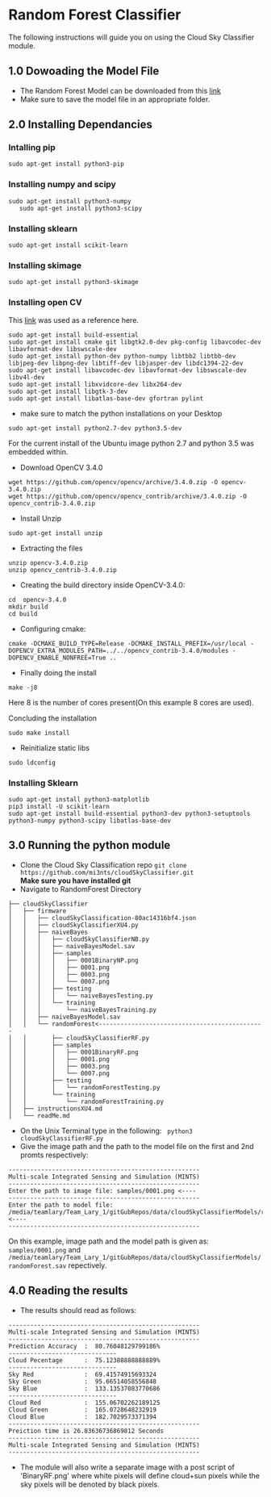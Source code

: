 # Random Forest Classifier

The following instructions will guide you on using the Cloud Sky Classifier module.

## 1.0 Dowoading the Model File 

- The Random Forest Model can be downloaded from this [link](https://utdallas.box.com/s/bhldpjgyvyq62ckk1efzol9rhimy5b48)
- Make sure to save the model file in an appropriate folder.

## 2.0 Installing Dependancies

### Intalling pip 
```
sudo apt-get install python3-pip
```

###  Installing numpy and scipy 
```
sudo apt-get install python3-numpy 
   sudo apt-get install python3-scipy 
```
### Installing sklearn 
```
sudo apt-get install scikit-learn 
```
### Installing skimage 
```
sudo apt-get install python3-skimage
```

### Installing open CV 

This [link](http://www.python36.com/how-to-install-opencv340-on-ubuntu1604/) was used as a reference here. 

```
sudo apt-get install build-essential 
sudo apt-get install cmake git libgtk2.0-dev pkg-config libavcodec-dev libavformat-dev libswscale-dev
sudo apt-get install python-dev python-numpy libtbb2 libtbb-dev libjpeg-dev libpng-dev libtiff-dev libjasper-dev libdc1394-22-dev
sudo apt-get install libavcodec-dev libavformat-dev libswscale-dev libv4l-dev
sudo apt-get install libxvidcore-dev libx264-dev
sudo apt-get install libgtk-3-dev
sudo apt-get install libatlas-base-dev gfortran pylint
```

- make sure to match the python installations on your Desktop 
```
sudo apt-get install python2.7-dev python3.5-dev
```
For the current install of the Ubuntu image python 2.7 and python 3.5 was embedded within.

- Download OpenCV 3.4.0  
```
wget https://github.com/opencv/opencv/archive/3.4.0.zip -O opencv-3.4.0.zip
wget https://github.com/opencv/opencv_contrib/archive/3.4.0.zip -O opencv_contrib-3.4.0.zip
```
- Install Unzip 
```
sudo apt-get install unzip
```
- Extracting the files 
```
unzip opencv-3.4.0.zip
unzip opencv_contrib-3.4.0.zip
```
- Creating the build directory inside OpenCV-3.4.0:
```
cd  opencv-3.4.0
mkdir build
cd build
```

- Configuring cmake:
```
cmake -DCMAKE_BUILD_TYPE=Release -DCMAKE_INSTALL_PREFIX=/usr/local -DOPENCV_EXTRA_MODULES_PATH=../../opencv_contrib-3.4.0/modules -DOPENCV_ENABLE_NONFREE=True ..
```
- Finally doing the install 
```
make -j8
```
Here 8 is the number of cores present(On this example 8 cores are used).  

Concluding the installation
```
sudo make install
```
- Reinitialize static libs 
```
sudo ldconfig
```

### Installing Sklearn

```
sudo apt-get install python3-matplotlib
pip3 install -U scikit-learn
sudo apt-get install build-essential python3-dev python3-setuptools python3-numpy python3-scipy libatlas-base-dev
```


   ## 3.0 Running the python module

- Clone the Cloud Sky Classification repo
```git clone https://github.com/mi3nts/cloudSkyClassifier.git```</br>
**Make sure you have installed git**
- Navigate to RandomForest Directory  
```
├── cloudSkyClassifier
│   ├── firmware
│   │   ├── cloudSkyClassification-80ac14316bf4.json
│   │   ├── cloudSkyClassifierXU4.py
│   │   ├── naiveBayes
│   │   │   ├── cloudSkyClassifierNB.py
│   │   │   ├── naiveBayesModel.sav
│   │   │   ├── samples
│   │   │   │   ├── 0001BinaryNP.png
│   │   │   │   ├── 0001.png
│   │   │   │   ├── 0003.png
│   │   │   │   └── 0007.png
│   │   │   ├── testing
│   │   │   │   └── naiveBayesTesting.py
│   │   │   └── training
│   │   │       └── naiveBayesTraining.py
│   │   ├── naiveBayesModel.sav
│   │   └── randomForest<----------------------------------------------
│   │       ├── cloudSkyClassifierRF.py
│   │       ├── samples
│   │       │   ├── 0001BinaryRF.png
│   │       │   ├── 0001.png
│   │       │   ├── 0003.png
│   │       │   └── 0007.png
│   │       ├── testing
│   │       │   └── randomForestTesting.py
│   │       └── training
│   │           └── randomForestTraining.py
│   ├── instructionsXU4.md
│   └── readMe.md
```
- On the Unix Terminal type in the following:
``` python3 cloudSkyClassifierRF.py```
- Give the image path and the path to the model file on the first and 2nd promts respectively:
```
-----------------------------------------------------
Multi-scale Integrated Sensing and Simulation (MINTS)
-----------------------------------------------------
Enter the path to image file: samples/0001.png <----
-----------------------------------------------------
Enter the path to model file: /media/teamlary/Team_Lary_1/gitGubRepos/data/cloudSkyClassifierModels/randomForest.sav <----
-----------------------------------------------------
```
On this example, image path and the model path is given as: `samples/0001.png` and  `/media/teamlary/Team_Lary_1/gitGubRepos/data/cloudSkyClassifierModels/randomForest.sav` repectively. 

## 4.0 Reading the results 

- The results should read as follows:
```
-----------------------------------------------------
Multi-scale Integrated Sensing and Simulation (MINTS)
-----------------------------------------------------
Prediction Accuracy  :  80.76048129799186%
------------------------------
Cloud Pecentage      :  75.12388888888889%
------------------------------
Sky Red              :  69.41574915693324
Sky Green            :  95.66514058556848
Sky Blue             :  133.13537083770686
------------------------------
Cloud Red            :  155.06702262189125
Cloud Green          :  165.0728648232919
Cloud Blue           :  182.7029573371394
-----------------------------------------------------
Preiction time is 26.83636736869812 Seconds
-----------------------------------------------------
Multi-scale Integrated Sensing and Simulation (MINTS)
-----------------------------------------------------

```
- The module will also write a separate image with a post script of 'BinaryRF.png' where white pixels will define cloud+sun pixels while the sky pixels will be denoted by black pixels. 







